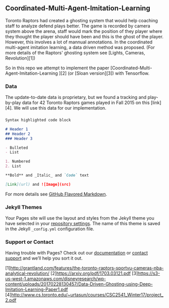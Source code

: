 ## Coordinated-Multi-Agent-Imitation-Learning

Toronto Raptors had created a ghosting system that would help coaching staff to analyze defend plays better. The game is recorded by camera system above the arena, staff would mark the position of they player where they thought the player should have been and this is the ghost of the player. However, this involves a lot of mannual annotations. In the coordinated multi-agent imitation learning, a data driven method was proposed. (For more details of the Raptors' ghosting system see [Lights, Cameras, Revolution][1]) 

So in this repo we attempt to implement the paper [Coordinated-Multi-Agent-Imitation-Learning
][2] (or [Sloan version][3]) with Tensorflow. 

### Data
The update-to-date data is proprietary, but we found a tracking and play-by-play data for 42 Toronto Raptors games
played in Fall 2015 on this [link][4]. We will use this data for our implementation. 

### 
```markdown
Syntax highlighted code block

# Header 1
## Header 2
### Header 3

- Bulleted
- List

1. Numbered
2. List

**Bold** and _Italic_ and `Code` text

[Link](url) and ![Image](src)
```

For more details see [GitHub Flavored Markdown](https://guides.github.com/features/mastering-markdown/).

### Jekyll Themes

Your Pages site will use the layout and styles from the Jekyll theme you have selected in your [repository settings](https://github.com/samshipengs/raptors/settings). The name of this theme is saved in the Jekyll `_config.yml` configuration file.

### Support or Contact

Having trouble with Pages? Check out our [documentation](https://help.github.com/categories/github-pages-basics/) or [contact support](https://github.com/contact) and we’ll help you sort it out.

[1]http://grantland.com/features/the-toronto-raptors-sportvu-cameras-nba-analytical-revolution/
[2]https://arxiv.org/pdf/1703.03121.pdf
[3]https://s3-us-west-1.amazonaws.com/disneyresearch/wp-content/uploads/20170228130457/Data-Driven-Ghosting-using-Deep-Imitation-Learning-Paper1.pdf
[4]http://www.cs.toronto.edu/~urtasun/courses/CSC2541_Winter17/project_2.pdf
